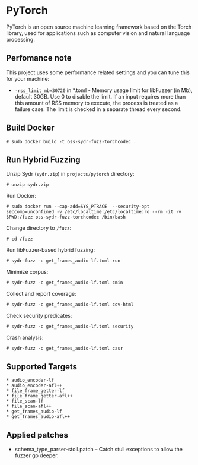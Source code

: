 # PyTorch

PyTorch is an open source machine learning framework based on the Torch library, used for applications such as computer vision and natural language processing.

## Perfomance note

This project uses some performance related settings and you can tune this for your machine:

* `-rss_limit_mb=30720` in *.toml - Memory usage limit for libFuzzer (in Mb), default 30GB. Use 0 to disable the limit. If an input requires more than this amount of RSS memory to execute, the process is treated as a failure case. The limit is checked in a separate thread every second.

## Build Docker

    # sudo docker build -t oss-sydr-fuzz-torchcodec .

## Run Hybrid Fuzzing

Unzip Sydr (`sydr.zip`) in `projects/pytorch` directory:

    # unzip sydr.zip

Run Docker:

    # sudo docker run --cap-add=SYS_PTRACE  --security-opt seccomp=unconfined -v /etc/localtime:/etc/localtime:ro --rm -it -v $PWD:/fuzz oss-sydr-fuzz-torchcodec /bin/bash

Change directory to `/fuzz`:

    # cd /fuzz

Run libFuzzer-based hybrid fuzzing:

    # sydr-fuzz -c get_frames_audio-lf.toml run

Minimize corpus:

    # sydr-fuzz -c get_frames_audio-lf.toml cmin

Collect and report coverage:

    # sydr-fuzz -c get_frames_audio-lf.toml cov-html

Check security predicates:

    # sydr-fuzz -c get_frames_audio-lf.toml security

Crash analysis:

    # sydr-fuzz -c get_frames_audio-lf.toml casr

## Supported Targets

    * audio_encoder-lf
    * audio_encoder-afl++
    * file_frame_getter-lf
    * file_frame_getter-afl++
    * file_scan-lf
    * file_scan-afl++
    * get_frames_audio-lf
    * get_frames_audio-afl++

## Applied patches

* schema_type_parser-stoll.patch – Catch stull exceptions to allow the fuzzer go deeper.
